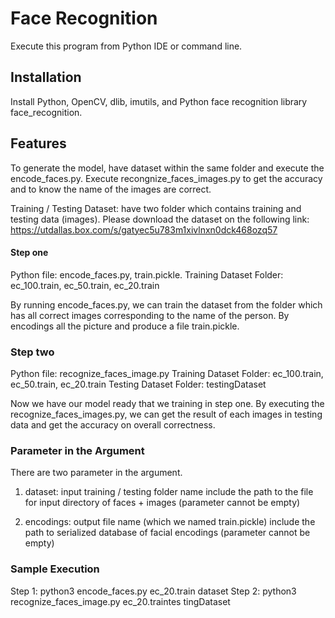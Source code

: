# Face Recognition
Execute this program from Python IDE or command line.

## Installation
Install Python, OpenCV, dlib, imutils, and Python face recognition library face_recognition.

## Features
To generate the model, have dataset within the same folder and execute the encode_faces.py.
Execute recongnize_faces_images.py to get the accuracy and to know the name of the images are correct.

Training / Testing Dataset: have two folder which contains training and testing data (images).
Please download the dataset on the following link:
https://utdallas.box.com/s/gatyec5u783m1xivlnxn0dck468ozq57

#### Step one 
Python file: encode_faces.py, train.pickle.
Training Dataset Folder: ec_100.train, ec_50.train, ec_20.train

By running encode_faces.py, we can train the dataset from the folder which has all correct images corresponding 
to the name of the person. By encodings all the picture and produce a file train.pickle. 

### Step two
Python file: recognize_faces_image.py
Training Dataset Folder: ec_100.train, ec_50.train, ec_20.train 
Testing Dataset Folder: testingDataset

Now we have our model ready that we training in step one.
By executing the recognize_faces_images.py, we can get the result of each images in testing data 
and get the accuracy on overall correctness. 


### Parameter in the Argument
There are two parameter in the argument.

1. dataset: input training / testing folder name
    include the path to the file for input directory of faces + images
    (parameter cannot be empty)

2. encodings: output file name (which we named train.pickle)
    include the path to serialized database of facial encodings
	(parameter cannot be empty)
	
### Sample Execution
Step 1: python3 encode_faces.py ec_20.train dataset
Step 2: python3 recognize_faces_image.py ec_20.traintes tingDataset